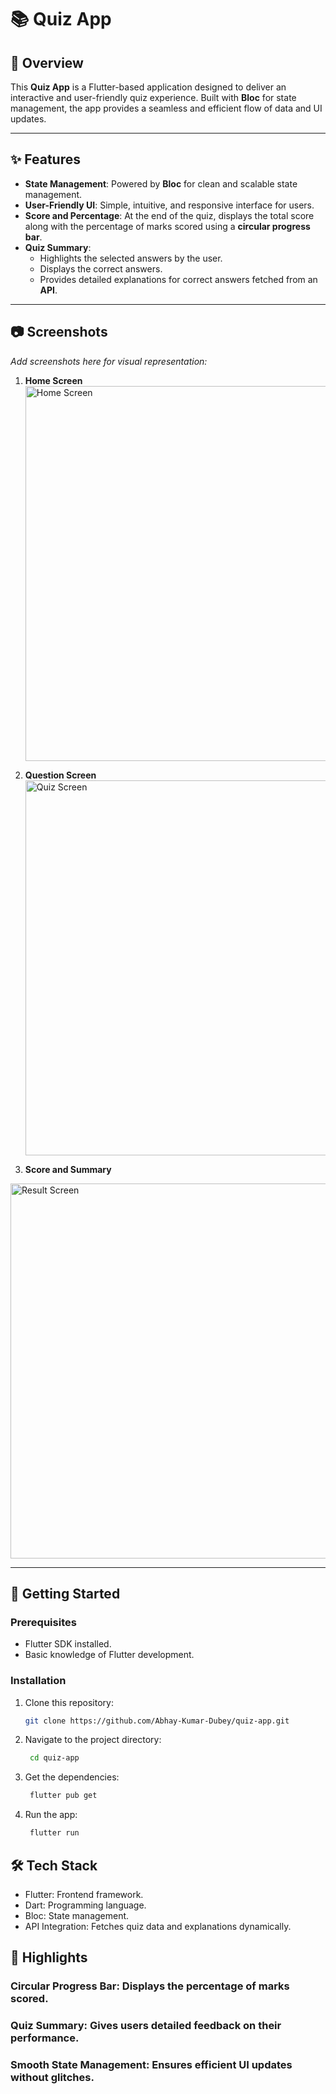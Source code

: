 # 📚 Quiz App

## 📝 Overview
This **Quiz App** is a Flutter-based application designed to deliver an interactive and user-friendly quiz experience. Built with **Bloc** for state management, the app provides a seamless and efficient flow of data and UI updates.

---

## ✨ Features

- **State Management**: Powered by **Bloc** for clean and scalable state management.
- **User-Friendly UI**: Simple, intuitive, and responsive interface for users.
- **Score and Percentage**: At the end of the quiz, displays the total score along with the percentage of marks scored using a **circular progress bar**.
- **Quiz Summary**:
  - Highlights the selected answers by the user.
  - Displays the correct answers.
  - Provides detailed explanations for correct answers fetched from an **API**.

---

## 📷 Screenshots

_Add screenshots here for visual representation:_

1. **Home Screen**  
   <img src="Screenshots/HomeScreen.png" alt="Home Screen" width="600">


2. **Question Screen**  
   <img src="Screenshots/QuizScreen.png" alt="Quiz Screen" width="600">


3. **Score and Summary**  
  <img src="Screenshots/ResultScreen.png" alt="Result Screen" width="600">

---

## 🚀 Getting Started

### Prerequisites
- Flutter SDK installed.
- Basic knowledge of Flutter development.

### Installation
1. Clone this repository:
   ```bash
   git clone https://github.com/Abhay-Kumar-Dubey/quiz-app.git
2. Navigate to the project directory:
   ```bash
    cd quiz-app
3. Get the dependencies:
   ```bash
    flutter pub get
4. Run the app:
   ```bash
    flutter run
## 🛠️ Tech Stack

*  Flutter: Frontend framework.
*  Dart: Programming language.
*  Bloc: State management.
*  API Integration: Fetches quiz data and explanations dynamically.

## 🌟 Highlights

### Circular Progress Bar: Displays the percentage of marks scored.
### Quiz Summary: Gives users detailed feedback on their performance.
### Smooth State Management: Ensures efficient UI updates without glitches.
